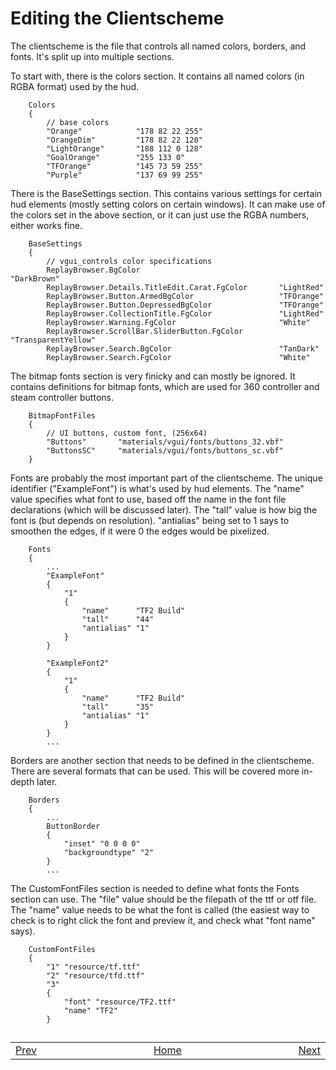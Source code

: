 # Editing the Clientscheme

The clientscheme is the file that controls all named colors, borders, and fonts. It's split up into multiple sections.

To start with, there is the colors section. It contains all named colors (in RGBA format) used by the hud.
```
	Colors
	{
		// base colors
		"Orange"			"178 82 22 255"
		"OrangeDim"			"178 82 22 120"
		"LightOrange"		"188 112 0 128"
		"GoalOrange"		"255 133 0"
		"TFOrange"			"145 73 59 255"
		"Purple"			"137 69 99 255"
```

There is the BaseSettings section. This contains various settings for certain hud elements (mostly setting colors on certain windows). It can make use of the colors set in the above section, or it can just use the RGBA numbers, either works fine.
```
	BaseSettings
	{
		// vgui_controls color specifications
		ReplayBrowser.BgColor								"DarkBrown"
		ReplayBrowser.Details.TitleEdit.Carat.FgColor		"LightRed"
		ReplayBrowser.Button.ArmedBgColor					"TFOrange"
		ReplayBrowser.Button.DepressedBgColor				"TFOrange"
		ReplayBrowser.CollectionTitle.FgColor				"LightRed"
		ReplayBrowser.Warning.FgColor						"White"
		ReplayBrowser.ScrollBar.SliderButton.FgColor		"TransparentYellow"
		ReplayBrowser.Search.BgColor						"TanDark"
		ReplayBrowser.Search.FgColor						"White"
```

The bitmap fonts section is very finicky and can mostly be ignored. It contains definitions for bitmap fonts, which are used for 360 controller and steam controller buttons.
```
	BitmapFontFiles
	{
		// UI buttons, custom font, (256x64)
		"Buttons"		"materials/vgui/fonts/buttons_32.vbf"
		"ButtonsSC"		"materials/vgui/fonts/buttons_sc.vbf"
	}
```

Fonts are probably the most important part of the clientscheme. The unique identifier ("ExampleFont") is what's used by hud elements. The "name" value specifies what font to use, based off the name in the font file declarations (which will be discussed later). The "tall" value is how big the font is (but depends on resolution). "antialias" being set to 1 says to smoothen the edges, if it were 0 the edges would be pixelized.
```
	Fonts
	{
		...
		"ExampleFont"
		{
			"1"
			{
				"name"		"TF2 Build"
				"tall"		"44"
				"antialias" "1"
			}
		}

		"ExampleFont2"
		{
			"1"
			{
				"name"		"TF2 Build"
				"tall"		"35"
				"antialias" "1"
			}
		}
		...
```

Borders are another section that needs to be defined in the clientscheme. There are several formats that can be used. This will be covered more in-depth later.
```
	Borders
	{
		...
		ButtonBorder
		{
			"inset" "0 0 0 0"
			"backgroundtype" "2"
		}
		...
```

The CustomFontFiles section is needed to define what fonts the Fonts section can use. The "file" value should be the filepath of the ttf or otf file. The "name" value needs to be what the font is called (the easiest way to check is to right click the font and preview it, and check what "font name" says).
```
	CustomFontFiles
	{
		"1" "resource/tf.ttf"
		"2" "resource/tfd.ttf"
		"3"
		{
			"font" "resource/TF2.ttf"
			"name" "TF2"
		}
```

##
<table>
<tbody>
<tr>
<td><a href="/0-TUTORIAL/2-Editing-Elements.md">Prev</a></td>
<td  width="50%"></td>
<td><a href="/README.md#readme">Home</a></td>
<td  width="50%"></td>
<td><a href="/0-TUTORIAL/4-Editing-Animations.md">Next</a></td>
</tr>
</tbody>
</table>